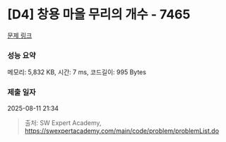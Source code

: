 # [D4] 창용 마을 무리의 개수 - 7465 

[문제 링크](https://swexpertacademy.com/main/code/problem/problemDetail.do?contestProbId=AWngfZVa9XwDFAQU) 

### 성능 요약

메모리: 5,832 KB, 시간: 7 ms, 코드길이: 995 Bytes

### 제출 일자

2025-08-11 21:34



> 출처: SW Expert Academy, https://swexpertacademy.com/main/code/problem/problemList.do